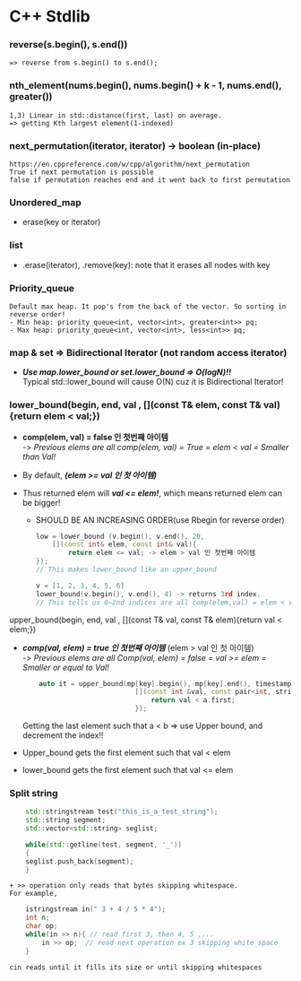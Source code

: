 # C++ Stdlib

### reverse(s.begin(), s.end())

    => reverse from s.begin() to s.end();

### nth_element(nums.begin(), nums.begin() + k - 1, nums.end(), greater<int>())

    1,3) Linear in std::distance(first, last) on average.
    => getting Kth largest element(1-indexed)

### next_permutation(iterator, iterator) -> boolean (in-place)

    https://en.cppreference.com/w/cpp/algorithm/next_permutation
    True if next permutation is possible
    false if permutation reaches end and it went back to first permutation

### Unordered_map

- erase(key or iterator)

### list

- .erase(iterator), .remove(key): note that it erases all nodes with key

### Priority_queue

    Default max heap. It pop's from the back of the vector. So sorting in reverse order!
    - Min heap: priority_queue<int, vector<int>, greater<int>> pq;
    - Max heap: priority_queue<int, vector<int>, less<int>> pq;

### map & set => Bidirectional Iterator (not random access iterator)

- **_Use map.lower_bound or set.lower_bound => O(logN)!!_**\
    Typical std::lower_bound will cause O(N) cuz it is Bidirectional Iterator!

### lower_bound(begin, end, val , [](const T& elem, const T& val){return elem < val;})

- **comp(elem, val) = false 인 첫번째 아이템** \
    -> *Previous elems are all comp(elem, val) = True = elem < val = Smaller than Val!*
- By default, ***(elem >= val 인 첫 아이템)***
- Thus returned elem will _**val <= elem!**_, which means returned elem can be bigger!

  - SHOULD BE AN INCREASING ORDER(use Rbegin for reverse order)

    ``` Cpp
    low = lower_bound (v.begin(), v.end(), 20,
        [](const int& elem, const int& val){
            return elem <= val; -> elem > val 인 첫번째 아이템
    });
    // This makes lower_bound like an upper_bound
    ```

    ``` Cpp
    v = [1, 2, 3, 4, 5, 6]
    lower_bound(v.begin(), v.end(), 4) -> returns 3rd index.
    // This tells us 0~2nd indices are all comp(elem,val) = elem < val = true!
    ```

upper_bound(begin, end, val , [](const T& val, const T& elem){return val < elem;})

- _**comp(val, elem) = true 인 첫번째 아이템**_  (elem > val 인 첫 아이템)\
    -> *Previous elems are all Comp(val, elem) = false = val >= elem = Smaller or equal to Val!*

    ``` Cpp
        auto it = upper_bound(mp[key].begin(), mp[key].end(), timestamp,
                                [](const int &val, const pair<int, string > &a){
                                    return val < a.first;
                                });
    ```

    Getting the last element such that a < b => use Upper bound, and decrement the index!!
- Upper_bound gets the first element such that val < elem
- lower_bound gets the first element such that val <= elem

### Split string

``` Cpp
    std::stringstream test("this_is_a_test_string");
    std::string segment;
    std::vector<std::string> seglist;

    while(std::getline(test, segment, '_'))
    {
    seglist.push_back(segment);
    }
```

    + >> operation only reads that bytes skipping whitespace.
    For example, 

``` Cpp
    istringstream in(" 3 + 4 / 5 * 4");
    int n;
    char op;
    while(in >> n){ // read first 3, then 4, 5 ,... 
        in >> op;  // read next operation ex 3 skipping white space
    }
```

    cin reads until it fills its size or until skipping whitespaces
